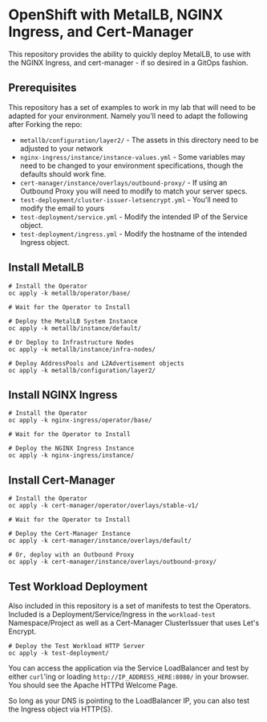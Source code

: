 # OpenShift with MetalLB, NGINX Ingress, and Cert-Manager

This repository provides the ability to quickly deploy MetalLB, to use with the NGINX Ingress, and cert-manager - if so desired in a GitOps fashion.

## Prerequisites

This repository has a set of examples to work in my lab that will need to be adapted for your environment.  Namely you'll need to adapt the following after Forking the repo:

- `metallb/configuration/layer2/` - The assets in this directory need to be adjusted to your network
- `nginx-ingress/instance/instance-values.yml` - Some variables may need to be changed to your environment specifications, though the defaults should work fine.
- `cert-manager/instance/overlays/outbound-proxy/` - If using an Outbound Proxy you will need to modify to match your server specs.
- `test-deployment/cluster-issuer-letsencrypt.yml` - You'll need to modify the email to yours
- `test-deployment/service.yml` - Modify the intended IP of the Service object.
- `test-deployment/ingress.yml` - Modify the hostname of the intended Ingress object.

## Install MetalLB

```bash=
# Install the Operator
oc apply -k metallb/operator/base/

# Wait for the Operator to Install

# Deploy the MetalLB System Instance
oc apply -k metallb/instance/default/

# Or Deploy to Infrastructure Nodes
oc apply -k metallb/instance/infra-nodes/

# Deploy AddressPools and L2Advertisement objects
oc apply -k metallb/configuration/layer2/
```

## Install NGINX Ingress

```bash=
# Install the Operator
oc apply -k nginx-ingress/operator/base/

# Wait for the Operator to Install

# Deploy the NGINX Ingress Instance
oc apply -k nginx-ingress/instance/
```

## Install Cert-Manager

```bash=
# Install the Operator
oc apply -k cert-manager/operator/overlays/stable-v1/

# Wait for the Operator to Install

# Deploy the Cert-Manager Instance
oc apply -k cert-manager/instance/overlays/default/

# Or, deploy with an Outbound Proxy
oc apply -k cert-manager/instance/overlays/outbound-proxy/
```

## Test Workload Deployment

Also included in this repository is a set of manifests to test the Operators.  Included is a Deployment/Service/Ingress in the `workload-test` Namespace/Project as well as a Cert-Manager ClusterIssuer that uses Let's Encrypt.

```bash=
# Deploy the Test Workload HTTP Server
oc apply -k test-deployment/
```

You can access the application via the Service LoadBalancer and test by either `curl`'ing or loading `http://IP_ADDRESS_HERE:8080/` in your browser.  You should see the Apache HTTPd Welcome Page.

So long as your DNS is pointing to the LoadBalancer IP, you can also test the Ingress object via HTTP{S}.